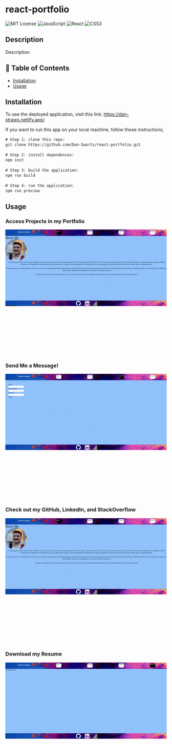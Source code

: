 # react-portfolio
![MIT License](https://img.shields.io/badge/License-MIT-green)
![JavaScript](https://img.shields.io/badge/JavaScript-F7DF1E?style=flat&logo=javascript&logoColor=black)
![React](https://img.shields.io/badge/React-61DAFB?style=flat&logo=react&logoColor=black)
![CSS3](https://img.shields.io/badge/CSS3-1572B6?style=flat&logo=css3&logoColor=white)

 

## Description

Description

## 📁 Table of Contents
- [Installation](#installation)
- [Usage](#usage)

## Installation

To see the deployed application, visit this link: https://dan-straws.netlify.app/

If you want to run this app on your local machine, follow these instructions;

```shell
# Step 1: clone this repo:
git clone https://github.com/Dan-Swarts/react-portfolio.git

# Step 2: install dependences:
npm init

# Step 3: build the application:
npm run build

# Step 4: run the application:
npm run preview
```

## Usage

### Access Projects in my Portfolio

![Add a screenshot](/public/assets/gifs/portfolio.gif)

<br />
<br />
<br />
<br />
<br />
<br />
<br />
<br />

### Send Me a Message!

![Add a screenshot](/public/assets/gifs/messageForm.gif)

<br />
<br />
<br />
<br />
<br />
<br />
<br />
<br />

### Check out my GitHub, LinkedIn, and StackOverflow

![Add a screenshot](/public/assets/gifs/links.gif)

<br />
<br />
<br />
<br />
<br />
<br />
<br />
<br />

### Download my Resume

![Add a screenshot](/public/assets/gifs/downloadResume.gif)